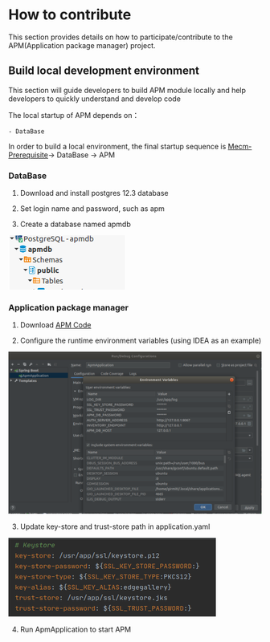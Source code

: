 How to contribute
==========================

This section provides details on how to participate/contribute to the APM(Application package manager) project. 

## Build local development environment

This section will guide developers to build APM module locally and help developers to quickly understand and
 develop
 code 

The local startup of APM depends on：
```
- DataBase
```
In order to build a local environment, the final startup sequence is [Mecm-Prerequisite](MECM_Prerequisite.md)-> DataBase -> APM

### DataBase

1. Download and install postgres 12.3 database 

2. Set login name and password, such as apm

3. Create a database named apmdb

![](/uploads/images/2020/0924/apm-db.png "apm-db.png")

### Application package manager

1. Download [APM Code](https://gitee.com/edgegallery/mecm-apm/)

2. Configure the runtime environment variables (using IDEA as an example)

![](/uploads/images/2020/0924/apm.png "apm.png")

3. Update key-store and trust-store path in application.yaml

![](/uploads/images/2020/0924/key-store.png "key-store.png")

4. Run ApmApplication to start APM
